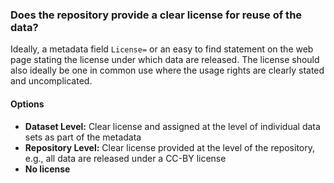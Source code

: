 ### Does the repository provide a clear license for reuse of the data?

Ideally, a metadata field `License=` or an easy to find statement on the web page stating the license under which data are released. The license should also ideally be one in common use where the usage rights are clearly stated and uncomplicated.

#### Options
* **Dataset Level:** Clear license and assigned at the level of individual data sets as part of the metadata
* **Repository Level:** Clear license provided at the level of the repository, e.g., all data are released under a CC-BY license
* **No license**
